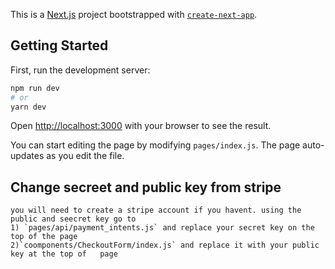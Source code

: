 This is a [Next.js](https://nextjs.org/) project bootstrapped with [`create-next-app`](https://github.com/vercel/next.js/tree/canary/packages/create-next-app).

## Getting Started

First, run the development server:

```bash
npm run dev
# or
yarn dev
```

Open [http://localhost:3000](http://localhost:3000) with your browser to see the result.

You can start editing the page by modifying `pages/index.js`. The page auto-updates as you edit the file.

## Change secreet and public key from stripe

    you will need to create a stripe account if you havent. using the public and seecret key go to
    1) `pages/api/payment_intents.js` and replace your secret key on the top of the page
    2)`coomponents/CheckoutForm/index.js` and replace it with your public key at the top of   page
